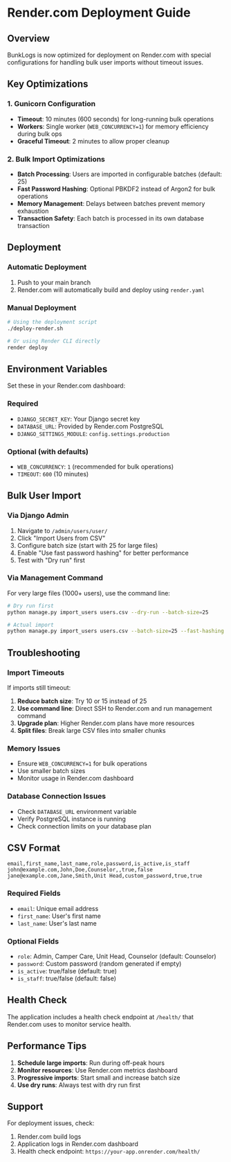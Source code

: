 # Render.com Deployment Guide

## Overview
BunkLogs is now optimized for deployment on Render.com with special configurations for handling bulk user imports without timeout issues.

## Key Optimizations

### 1. Gunicorn Configuration
- **Timeout**: 10 minutes (600 seconds) for long-running bulk operations
- **Workers**: Single worker (`WEB_CONCURRENCY=1`) for memory efficiency during bulk ops
- **Graceful Timeout**: 2 minutes to allow proper cleanup

### 2. Bulk Import Optimizations
- **Batch Processing**: Users are imported in configurable batches (default: 25)
- **Fast Password Hashing**: Optional PBKDF2 instead of Argon2 for bulk operations
- **Memory Management**: Delays between batches prevent memory exhaustion
- **Transaction Safety**: Each batch is processed in its own database transaction

## Deployment

### Automatic Deployment
1. Push to your main branch
2. Render.com will automatically build and deploy using `render.yaml`

### Manual Deployment
```bash
# Using the deployment script
./deploy-render.sh

# Or using Render CLI directly
render deploy
```

## Environment Variables
Set these in your Render.com dashboard:

### Required
- `DJANGO_SECRET_KEY`: Your Django secret key
- `DATABASE_URL`: Provided by Render.com PostgreSQL
- `DJANGO_SETTINGS_MODULE`: `config.settings.production`

### Optional (with defaults)
- `WEB_CONCURRENCY`: `1` (recommended for bulk operations)
- `TIMEOUT`: `600` (10 minutes)

## Bulk User Import

### Via Django Admin
1. Navigate to `/admin/users/user/`
2. Click "Import Users from CSV"
3. Configure batch size (start with 25 for large files)
4. Enable "Use fast password hashing" for better performance
5. Test with "Dry run" first

### Via Management Command
For very large files (1000+ users), use the command line:

```bash
# Dry run first
python manage.py import_users users.csv --dry-run --batch-size=25

# Actual import
python manage.py import_users users.csv --batch-size=25 --fast-hashing
```

## Troubleshooting

### Import Timeouts
If imports still timeout:
1. **Reduce batch size**: Try 10 or 15 instead of 25
2. **Use command line**: Direct SSH to Render.com and run management command
3. **Upgrade plan**: Higher Render.com plans have more resources
4. **Split files**: Break large CSV files into smaller chunks

### Memory Issues
- Ensure `WEB_CONCURRENCY=1` for bulk operations
- Use smaller batch sizes
- Monitor usage in Render.com dashboard

### Database Connection Issues
- Check `DATABASE_URL` environment variable
- Verify PostgreSQL instance is running
- Check connection limits on your database plan

## CSV Format
```csv
email,first_name,last_name,role,password,is_active,is_staff
john@example.com,John,Doe,Counselor,,true,false
jane@example.com,Jane,Smith,Unit Head,custom_password,true,true
```

### Required Fields
- `email`: Unique email address
- `first_name`: User's first name
- `last_name`: User's last name

### Optional Fields
- `role`: Admin, Camper Care, Unit Head, Counselor (default: Counselor)
- `password`: Custom password (random generated if empty)
- `is_active`: true/false (default: true)
- `is_staff`: true/false (default: false)

## Health Check
The application includes a health check endpoint at `/health/` that Render.com uses to monitor service health.

## Performance Tips
1. **Schedule large imports**: Run during off-peak hours
2. **Monitor resources**: Use Render.com metrics dashboard
3. **Progressive imports**: Start small and increase batch size
4. **Use dry runs**: Always test with dry run first

## Support
For deployment issues, check:
1. Render.com build logs
2. Application logs in Render.com dashboard
3. Health check endpoint: `https://your-app.onrender.com/health/`
